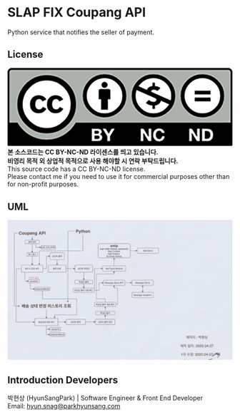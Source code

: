 # SLAP FIX Coupang API
Python service that notifies the seller of payment.  
## License
![CC BY-NC-ND](/licence.png)  
**본 소스코드는 CC BY-NC-ND 라이센스를 띄고 있습니다.  
비영리 목적 외 상업적 목적으로 사용 해야할 시 연락 부탁드립니다.**  
This source code has a CC BY-NC-ND license.  
Please contact me if you need to use it for commercial purposes other than for non-profit purposes.  

## UML
![UML](/image/main.jpeg)
## Introduction Developers
박현상 (HyunSangPark) | Software Engineer & Front End Developer    
Email: hyun.snag@parkhyunsang.com
